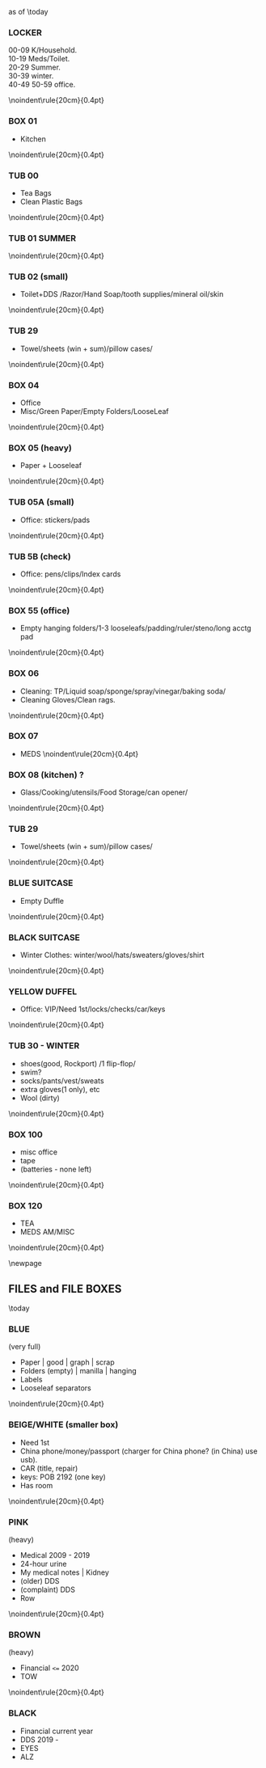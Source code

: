<!--
  For knitr only

---
title: "`r knitr::current_input()`"
date: "`r paste('last updated', 
    format(lubridate::now(), ' %d %B %Y'))`"
output:   
  html_document:  
        code_folding: show
        toc: true 
        toc_depth: 2
        toc_float: true
  pdf_document:   
    latex_engine: xelatex  
    toc: true
    toc_depth:  2   
    fontsize: 10pt   
    geometry: margin=0.4in,top=0.25in   
    TAGS:  locker, 
---

  NOTE:   .tex uses a .sty which I do not have.  USE  knitr:: (with TinyTex
  to locate and install that .sty file)  


!pandoc % -f markdown -V geometry:margin=0.3in -o $OUT/out.pdf 
!pandoc % -f markdown -V geometry:margin=0.3in -o $OUT/%.pdf 
!pandoc % -f markdown  -t latex -H ../chapter_break.tex -V linkcolor:blue -V fontsize=11pt -V geometry:margin=0.3in -o ~/Downloads/print_and_delete/out.pdf
!pandoc % -f markdown  -t latex -H ../chapter_break.tex -V linkcolor:blue -V fontsize=11pt -V geometry:margin=0.3in -o out.pdf 
!pandoc % -f markdown  --pdf-engine xelatex -H chapter_break.tex -V linkcolor:blue -V fontsize=11pt -V geometry:margin=0.3in -o ~/Downloads/print_and_delete/out.pdf
     


-->

as of \today

### LOCKER      
00-09     K/Household.  
10-19     Meds/Toilet.  
20-29     Summer.  
30-39     winter.  
40-49
50-59     office.



\noindent\rule{20cm}{0.4pt}
### BOX 01
  *  Kitchen

\noindent\rule{20cm}{0.4pt}
### TUB 00

  *  Tea Bags
  *  Clean Plastic Bags

\noindent\rule{20cm}{0.4pt}
### TUB 01 SUMMER 

\noindent\rule{20cm}{0.4pt}
### TUB 02  (small)
  * Toilet+DDS /Razor/Hand Soap/tooth supplies/mineral oil/skin

\noindent\rule{20cm}{0.4pt}
### TUB 29   
  * Towel/sheets (win + sum)/pillow cases/

\noindent\rule{20cm}{0.4pt}
### BOX 04
  * Office
  * Misc/Green Paper/Empty Folders/LooseLeaf

\noindent\rule{20cm}{0.4pt}
### BOX 05 (heavy)
  *  Paper + Looseleaf 

\noindent\rule{20cm}{0.4pt}
### TUB 05A (small)

  *  Office:  stickers/pads

\noindent\rule{20cm}{0.4pt}
### TUB 5B (check)

  *  Office:  pens/clips/Index cards

\noindent\rule{20cm}{0.4pt}
### BOX 55 (office)
  *  Empty hanging folders/1-3 looseleafs/padding/ruler/steno/long acctg pad 

\noindent\rule{20cm}{0.4pt}
### BOX 06

  *  Cleaning:   TP/Liquid soap/sponge/spray/vinegar/baking soda/
  *  Cleaning Gloves/Clean rags.

\noindent\rule{20cm}{0.4pt}
### BOX 07

  *  MEDS
\noindent\rule{20cm}{0.4pt}
### BOX 08 (kitchen) ?

  * Glass/Cooking/utensils/Food Storage/can opener/

\noindent\rule{20cm}{0.4pt}
### TUB 29   
  * Towel/sheets (win + sum)/pillow cases/


\noindent\rule{20cm}{0.4pt}
### BLUE SUITCASE

 * Empty Duffle 

\noindent\rule{20cm}{0.4pt}
### BLACK SUITCASE

  *  Winter Clothes:  winter/wool/hats/sweaters/gloves/shirt

\noindent\rule{20cm}{0.4pt}
### YELLOW DUFFEL
  *  Office: VIP/Need 1st/locks/checks/car/keys

\noindent\rule{20cm}{0.4pt}
### TUB 30 - WINTER

  * shoes(good, Rockport) /1 flip-flop/
  * swim?
  * socks/pants/vest/sweats 
  * extra gloves(1 only), etc
  * Wool (dirty) 



\noindent\rule{20cm}{0.4pt}
### BOX 100
  * misc office
  * tape
  * (batteries - none left)


\noindent\rule{20cm}{0.4pt}
### BOX 120
  *  TEA
  *  MEDS AM/MISC

\noindent\rule{20cm}{0.4pt}

\newpage
## FILES and FILE BOXES
\today

### BLUE
(very full)

  *  Paper | good | graph | scrap 
  *  Folders (empty) | manilla | hanging
  *  Labels
  *  Looseleaf separators

\noindent\rule{20cm}{0.4pt}
### BEIGE/WHITE (smaller box)
  *  Need 1st
  *  China phone/money/passport (charger for China phone? (in China)   use usb).
  *  CAR (title, repair)
  *  keys:  POB 2192 (one key)
  *  Has room
  
\noindent\rule{20cm}{0.4pt}
### PINK
(heavy)

  *  Medical 2009 - 2019
  *  24-hour urine
  *  My medical notes | Kidney
  *  (older) DDS
  *  (complaint) DDS 
  *  Row

\noindent\rule{20cm}{0.4pt}
### BROWN  
(heavy)

 *  Financial `<=` 2020
 *  TOW
 
\noindent\rule{20cm}{0.4pt}
### BLACK
  *  Financial current year 
  *  DDS 2019 - 
  *  EYES
  *  ALZ


<!-- 

```{r render, eval=F, include=F}
file <- "0020_contents_storage_locker.md"
file <- here("misc_files", file)
file


# use  999999_render.Rmd
rmarkdown::render(file,
                  #output_format = "pdf_document",
                  output_format = "md_document",
                  #output_format = "html_document",
                  output_file = "out/out")

```

-->
